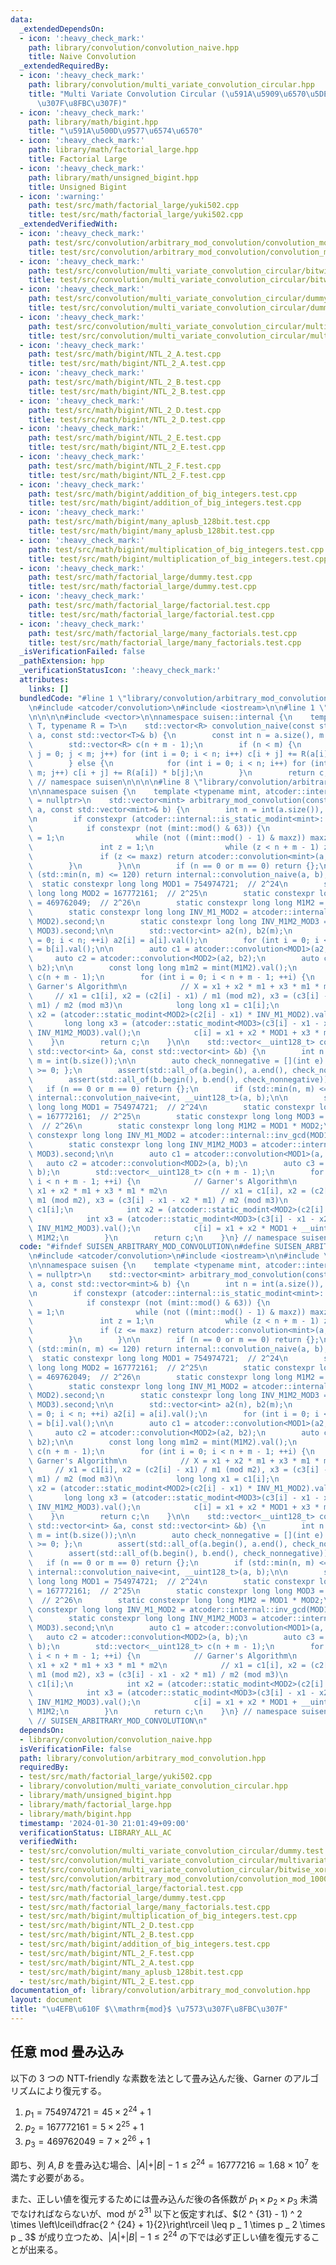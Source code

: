 ```yaml
---
data:
  _extendedDependsOn:
  - icon: ':heavy_check_mark:'
    path: library/convolution/convolution_naive.hpp
    title: Naive Convolution
  _extendedRequiredBy:
  - icon: ':heavy_check_mark:'
    path: library/convolution/multi_variate_convolution_circular.hpp
    title: "Multi Variate Convolution Circular (\u591A\u5909\u6570\u5DE1\u56DE\u7573\
      \u307F\u8FBC\u307F)"
  - icon: ':heavy_check_mark:'
    path: library/math/bigint.hpp
    title: "\u591A\u500D\u9577\u6574\u6570"
  - icon: ':heavy_check_mark:'
    path: library/math/factorial_large.hpp
    title: Factorial Large
  - icon: ':heavy_check_mark:'
    path: library/math/unsigned_bigint.hpp
    title: Unsigned Bigint
  - icon: ':warning:'
    path: test/src/math/factorial_large/yuki502.cpp
    title: test/src/math/factorial_large/yuki502.cpp
  _extendedVerifiedWith:
  - icon: ':heavy_check_mark:'
    path: test/src/convolution/arbitrary_mod_convolution/convolution_mod_1000000007.test.cpp
    title: test/src/convolution/arbitrary_mod_convolution/convolution_mod_1000000007.test.cpp
  - icon: ':heavy_check_mark:'
    path: test/src/convolution/multi_variate_convolution_circular/bitwise_xor_convolution.test.cpp
    title: test/src/convolution/multi_variate_convolution_circular/bitwise_xor_convolution.test.cpp
  - icon: ':heavy_check_mark:'
    path: test/src/convolution/multi_variate_convolution_circular/dummy.test.cpp
    title: test/src/convolution/multi_variate_convolution_circular/dummy.test.cpp
  - icon: ':heavy_check_mark:'
    path: test/src/convolution/multi_variate_convolution_circular/multivariate_convolution_cyclic.test.cpp
    title: test/src/convolution/multi_variate_convolution_circular/multivariate_convolution_cyclic.test.cpp
  - icon: ':heavy_check_mark:'
    path: test/src/math/bigint/NTL_2_A.test.cpp
    title: test/src/math/bigint/NTL_2_A.test.cpp
  - icon: ':heavy_check_mark:'
    path: test/src/math/bigint/NTL_2_B.test.cpp
    title: test/src/math/bigint/NTL_2_B.test.cpp
  - icon: ':heavy_check_mark:'
    path: test/src/math/bigint/NTL_2_D.test.cpp
    title: test/src/math/bigint/NTL_2_D.test.cpp
  - icon: ':heavy_check_mark:'
    path: test/src/math/bigint/NTL_2_E.test.cpp
    title: test/src/math/bigint/NTL_2_E.test.cpp
  - icon: ':heavy_check_mark:'
    path: test/src/math/bigint/NTL_2_F.test.cpp
    title: test/src/math/bigint/NTL_2_F.test.cpp
  - icon: ':heavy_check_mark:'
    path: test/src/math/bigint/addition_of_big_integers.test.cpp
    title: test/src/math/bigint/addition_of_big_integers.test.cpp
  - icon: ':heavy_check_mark:'
    path: test/src/math/bigint/many_aplusb_128bit.test.cpp
    title: test/src/math/bigint/many_aplusb_128bit.test.cpp
  - icon: ':heavy_check_mark:'
    path: test/src/math/bigint/multiplication_of_big_integers.test.cpp
    title: test/src/math/bigint/multiplication_of_big_integers.test.cpp
  - icon: ':heavy_check_mark:'
    path: test/src/math/factorial_large/dummy.test.cpp
    title: test/src/math/factorial_large/dummy.test.cpp
  - icon: ':heavy_check_mark:'
    path: test/src/math/factorial_large/factorial.test.cpp
    title: test/src/math/factorial_large/factorial.test.cpp
  - icon: ':heavy_check_mark:'
    path: test/src/math/factorial_large/many_factorials.test.cpp
    title: test/src/math/factorial_large/many_factorials.test.cpp
  _isVerificationFailed: false
  _pathExtension: hpp
  _verificationStatusIcon: ':heavy_check_mark:'
  attributes:
    links: []
  bundledCode: "#line 1 \"library/convolution/arbitrary_mod_convolution.hpp\"\n\n\n\
    \n#include <atcoder/convolution>\n#include <iostream>\n\n#line 1 \"library/convolution/convolution_naive.hpp\"\
    \n\n\n\n#include <vector>\n\nnamespace suisen::internal {\n    template <typename\
    \ T, typename R = T>\n    std::vector<R> convolution_naive(const std::vector<T>&\
    \ a, const std::vector<T>& b) {\n        const int n = a.size(), m = b.size();\n\
    \        std::vector<R> c(n + m - 1);\n        if (n < m) {\n            for (int\
    \ j = 0; j < m; j++) for (int i = 0; i < n; i++) c[i + j] += R(a[i]) * b[j];\n\
    \        } else {\n            for (int i = 0; i < n; i++) for (int j = 0; j <\
    \ m; j++) c[i + j] += R(a[i]) * b[j];\n        }\n        return c;\n    }\n}\
    \ // namespace suisen\n\n\n\n#line 8 \"library/convolution/arbitrary_mod_convolution.hpp\"\
    \n\nnamespace suisen {\n    template <typename mint, atcoder::internal::is_modint_t<mint>*\
    \ = nullptr>\n    std::vector<mint> arbitrary_mod_convolution(const std::vector<mint>&\
    \ a, const std::vector<mint>& b) {\n        int n = int(a.size()), m = int(b.size());\n\
    \n        if constexpr (atcoder::internal::is_static_modint<mint>::value) {\n\
    \            if constexpr (not (mint::mod() & 63)) {\n                int maxz\
    \ = 1;\n                while (not ((mint::mod() - 1) & maxz)) maxz <<= 1;\n \
    \               int z = 1;\n                while (z < n + m - 1) z <<= 1;\n \
    \               if (z <= maxz) return atcoder::convolution<mint>(a, b);\n    \
    \        }\n        }\n\n        if (n == 0 or m == 0) return {};\n        if\
    \ (std::min(n, m) <= 120) return internal::convolution_naive(a, b);\n\n      \
    \  static constexpr long long MOD1 = 754974721;  // 2^24\n        static constexpr\
    \ long long MOD2 = 167772161;  // 2^25\n        static constexpr long long MOD3\
    \ = 469762049;  // 2^26\n        static constexpr long long M1M2 = MOD1 * MOD2;\n\
    \        static constexpr long long INV_M1_MOD2 = atcoder::internal::inv_gcd(MOD1,\
    \ MOD2).second;\n        static constexpr long long INV_M1M2_MOD3 = atcoder::internal::inv_gcd(M1M2,\
    \ MOD3).second;\n\n        std::vector<int> a2(n), b2(m);\n        for (int i\
    \ = 0; i < n; ++i) a2[i] = a[i].val();\n        for (int i = 0; i < m; ++i) b2[i]\
    \ = b[i].val();\n\n        auto c1 = atcoder::convolution<MOD1>(a2, b2);\n   \
    \     auto c2 = atcoder::convolution<MOD2>(a2, b2);\n        auto c3 = atcoder::convolution<MOD3>(a2,\
    \ b2);\n\n        const long long m1m2 = mint(M1M2).val();\n        std::vector<mint>\
    \ c(n + m - 1);\n        for (int i = 0; i < n + m - 1; ++i) {\n            //\
    \ Garner's Algorithm\n            // X = x1 + x2 * m1 + x3 * m1 * m2\n       \
    \     // x1 = c1[i], x2 = (c2[i] - x1) / m1 (mod m2), x3 = (c3[i] - x1 - x2 *\
    \ m1) / m2 (mod m3)\n            long long x1 = c1[i];\n            long long\
    \ x2 = (atcoder::static_modint<MOD2>(c2[i] - x1) * INV_M1_MOD2).val();\n     \
    \       long long x3 = (atcoder::static_modint<MOD3>(c3[i] - x1 - x2 * MOD1) *\
    \ INV_M1M2_MOD3).val();\n            c[i] = x1 + x2 * MOD1 + x3 * m1m2;\n    \
    \    }\n        return c;\n    }\n\n    std::vector<__uint128_t> convolution_int(const\
    \ std::vector<int> &a, const std::vector<int> &b) {\n        int n = int(a.size()),\
    \ m = int(b.size());\n\n        auto check_nonnegative = [](int e) { return e\
    \ >= 0; };\n        assert(std::all_of(a.begin(), a.end(), check_nonnegative));\n\
    \        assert(std::all_of(b.begin(), b.end(), check_nonnegative));\n\n     \
    \   if (n == 0 or m == 0) return {};\n        if (std::min(n, m) <= 120) return\
    \ internal::convolution_naive<int, __uint128_t>(a, b);\n\n        static constexpr\
    \ long long MOD1 = 754974721;  // 2^24\n        static constexpr long long MOD2\
    \ = 167772161;  // 2^25\n        static constexpr long long MOD3 = 469762049;\
    \  // 2^26\n        static constexpr long long M1M2 = MOD1 * MOD2;\n        static\
    \ constexpr long long INV_M1_MOD2 = atcoder::internal::inv_gcd(MOD1, MOD2).second;\n\
    \        static constexpr long long INV_M1M2_MOD3 = atcoder::internal::inv_gcd(M1M2,\
    \ MOD3).second;\n\n        auto c1 = atcoder::convolution<MOD1>(a, b);\n     \
    \   auto c2 = atcoder::convolution<MOD2>(a, b);\n        auto c3 = atcoder::convolution<MOD3>(a,\
    \ b);\n        std::vector<__uint128_t> c(n + m - 1);\n        for (int i = 0;\
    \ i < n + m - 1; ++i) {\n            // Garner's Algorithm\n            // X =\
    \ x1 + x2 * m1 + x3 * m1 * m2\n            // x1 = c1[i], x2 = (c2[i] - x1) /\
    \ m1 (mod m2), x3 = (c3[i] - x1 - x2 * m1) / m2 (mod m3)\n            int x1 =\
    \ c1[i];\n            int x2 = (atcoder::static_modint<MOD2>(c2[i] - x1) * INV_M1_MOD2).val();\n\
    \            int x3 = (atcoder::static_modint<MOD3>(c3[i] - x1 - x2 * MOD1) *\
    \ INV_M1M2_MOD3).val();\n            c[i] = x1 + x2 * MOD1 + __uint128_t(x3) *\
    \ M1M2;\n        }\n        return c;\n    }\n} // namespace suisen\n\n\n\n"
  code: "#ifndef SUISEN_ARBITRARY_MOD_CONVOLUTION\n#define SUISEN_ARBITRARY_MOD_CONVOLUTION\n\
    \n#include <atcoder/convolution>\n#include <iostream>\n\n#include \"library/convolution/convolution_naive.hpp\"\
    \n\nnamespace suisen {\n    template <typename mint, atcoder::internal::is_modint_t<mint>*\
    \ = nullptr>\n    std::vector<mint> arbitrary_mod_convolution(const std::vector<mint>&\
    \ a, const std::vector<mint>& b) {\n        int n = int(a.size()), m = int(b.size());\n\
    \n        if constexpr (atcoder::internal::is_static_modint<mint>::value) {\n\
    \            if constexpr (not (mint::mod() & 63)) {\n                int maxz\
    \ = 1;\n                while (not ((mint::mod() - 1) & maxz)) maxz <<= 1;\n \
    \               int z = 1;\n                while (z < n + m - 1) z <<= 1;\n \
    \               if (z <= maxz) return atcoder::convolution<mint>(a, b);\n    \
    \        }\n        }\n\n        if (n == 0 or m == 0) return {};\n        if\
    \ (std::min(n, m) <= 120) return internal::convolution_naive(a, b);\n\n      \
    \  static constexpr long long MOD1 = 754974721;  // 2^24\n        static constexpr\
    \ long long MOD2 = 167772161;  // 2^25\n        static constexpr long long MOD3\
    \ = 469762049;  // 2^26\n        static constexpr long long M1M2 = MOD1 * MOD2;\n\
    \        static constexpr long long INV_M1_MOD2 = atcoder::internal::inv_gcd(MOD1,\
    \ MOD2).second;\n        static constexpr long long INV_M1M2_MOD3 = atcoder::internal::inv_gcd(M1M2,\
    \ MOD3).second;\n\n        std::vector<int> a2(n), b2(m);\n        for (int i\
    \ = 0; i < n; ++i) a2[i] = a[i].val();\n        for (int i = 0; i < m; ++i) b2[i]\
    \ = b[i].val();\n\n        auto c1 = atcoder::convolution<MOD1>(a2, b2);\n   \
    \     auto c2 = atcoder::convolution<MOD2>(a2, b2);\n        auto c3 = atcoder::convolution<MOD3>(a2,\
    \ b2);\n\n        const long long m1m2 = mint(M1M2).val();\n        std::vector<mint>\
    \ c(n + m - 1);\n        for (int i = 0; i < n + m - 1; ++i) {\n            //\
    \ Garner's Algorithm\n            // X = x1 + x2 * m1 + x3 * m1 * m2\n       \
    \     // x1 = c1[i], x2 = (c2[i] - x1) / m1 (mod m2), x3 = (c3[i] - x1 - x2 *\
    \ m1) / m2 (mod m3)\n            long long x1 = c1[i];\n            long long\
    \ x2 = (atcoder::static_modint<MOD2>(c2[i] - x1) * INV_M1_MOD2).val();\n     \
    \       long long x3 = (atcoder::static_modint<MOD3>(c3[i] - x1 - x2 * MOD1) *\
    \ INV_M1M2_MOD3).val();\n            c[i] = x1 + x2 * MOD1 + x3 * m1m2;\n    \
    \    }\n        return c;\n    }\n\n    std::vector<__uint128_t> convolution_int(const\
    \ std::vector<int> &a, const std::vector<int> &b) {\n        int n = int(a.size()),\
    \ m = int(b.size());\n\n        auto check_nonnegative = [](int e) { return e\
    \ >= 0; };\n        assert(std::all_of(a.begin(), a.end(), check_nonnegative));\n\
    \        assert(std::all_of(b.begin(), b.end(), check_nonnegative));\n\n     \
    \   if (n == 0 or m == 0) return {};\n        if (std::min(n, m) <= 120) return\
    \ internal::convolution_naive<int, __uint128_t>(a, b);\n\n        static constexpr\
    \ long long MOD1 = 754974721;  // 2^24\n        static constexpr long long MOD2\
    \ = 167772161;  // 2^25\n        static constexpr long long MOD3 = 469762049;\
    \  // 2^26\n        static constexpr long long M1M2 = MOD1 * MOD2;\n        static\
    \ constexpr long long INV_M1_MOD2 = atcoder::internal::inv_gcd(MOD1, MOD2).second;\n\
    \        static constexpr long long INV_M1M2_MOD3 = atcoder::internal::inv_gcd(M1M2,\
    \ MOD3).second;\n\n        auto c1 = atcoder::convolution<MOD1>(a, b);\n     \
    \   auto c2 = atcoder::convolution<MOD2>(a, b);\n        auto c3 = atcoder::convolution<MOD3>(a,\
    \ b);\n        std::vector<__uint128_t> c(n + m - 1);\n        for (int i = 0;\
    \ i < n + m - 1; ++i) {\n            // Garner's Algorithm\n            // X =\
    \ x1 + x2 * m1 + x3 * m1 * m2\n            // x1 = c1[i], x2 = (c2[i] - x1) /\
    \ m1 (mod m2), x3 = (c3[i] - x1 - x2 * m1) / m2 (mod m3)\n            int x1 =\
    \ c1[i];\n            int x2 = (atcoder::static_modint<MOD2>(c2[i] - x1) * INV_M1_MOD2).val();\n\
    \            int x3 = (atcoder::static_modint<MOD3>(c3[i] - x1 - x2 * MOD1) *\
    \ INV_M1M2_MOD3).val();\n            c[i] = x1 + x2 * MOD1 + __uint128_t(x3) *\
    \ M1M2;\n        }\n        return c;\n    }\n} // namespace suisen\n\n\n#endif\
    \ // SUISEN_ARBITRARY_MOD_CONVOLUTION\n"
  dependsOn:
  - library/convolution/convolution_naive.hpp
  isVerificationFile: false
  path: library/convolution/arbitrary_mod_convolution.hpp
  requiredBy:
  - test/src/math/factorial_large/yuki502.cpp
  - library/convolution/multi_variate_convolution_circular.hpp
  - library/math/unsigned_bigint.hpp
  - library/math/factorial_large.hpp
  - library/math/bigint.hpp
  timestamp: '2024-01-30 21:01:49+09:00'
  verificationStatus: LIBRARY_ALL_AC
  verifiedWith:
  - test/src/convolution/multi_variate_convolution_circular/dummy.test.cpp
  - test/src/convolution/multi_variate_convolution_circular/multivariate_convolution_cyclic.test.cpp
  - test/src/convolution/multi_variate_convolution_circular/bitwise_xor_convolution.test.cpp
  - test/src/convolution/arbitrary_mod_convolution/convolution_mod_1000000007.test.cpp
  - test/src/math/factorial_large/factorial.test.cpp
  - test/src/math/factorial_large/dummy.test.cpp
  - test/src/math/factorial_large/many_factorials.test.cpp
  - test/src/math/bigint/multiplication_of_big_integers.test.cpp
  - test/src/math/bigint/NTL_2_D.test.cpp
  - test/src/math/bigint/NTL_2_B.test.cpp
  - test/src/math/bigint/addition_of_big_integers.test.cpp
  - test/src/math/bigint/NTL_2_F.test.cpp
  - test/src/math/bigint/NTL_2_A.test.cpp
  - test/src/math/bigint/many_aplusb_128bit.test.cpp
  - test/src/math/bigint/NTL_2_E.test.cpp
documentation_of: library/convolution/arbitrary_mod_convolution.hpp
layout: document
title: "\u4EFB\u610F $\\mathrm{mod}$ \u7573\u307F\u8FBC\u307F"
---
```

## 任意 $\mathrm{mod}$ 畳み込み

以下の $3$ つの NTT-friendly な素数を法として畳み込んだ後、Garner のアルゴリズムにより復元する。

1. $p _ 1 = 754974721=45\times 2 ^ {24}+1$
2. $p _ 2 = 167772161=5\times 2 ^ {25}+1$
3. $p _ 3 = 469762049=7\times 2 ^ {26}+1$

即ち、列 $A,B$ を畳み込む場合、$\vert A\vert +\vert B\vert -1\leq 2 ^ {24}=16777216\simeq 1.68\times 10 ^ 7$ を満たす必要がある。

また、正しい値を復元するためには畳み込んだ後の各係数が $p _ 1 \times p _ 2 \times p _ 3$ 未満でなければならないが、$\mathrm{mod}$ が $2 ^ {31}$ 以下と仮定すれば、$(2 ^ {31} - 1) ^ 2 \times \left\lceil\dfrac{2 ^ {24} + 1}{2}\right\rceil \leq p _ 1 \times p _ 2 \times p _ 3$ が成り立つため、$\vert A\vert +\vert B\vert -1\leq 2^{24}$ の下では必ず正しい値を復元することが出来る。
